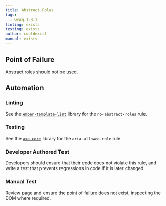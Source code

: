 ```yaml
---
title: Abstract Roles
tags: 
  - wcag-1-3-1
linting: exists
testing: exists
author: couldexist
manual: exists
---
```


## Point of Failure
Abstract roles should not be used.

## Automation

### Linting
See the [`ember-template-lint`](https://github.com/ember-template-lint/ember-template-lint) library for the `no-abstract-roles` rule.

### Testing
See the [`axe-core`](https://github.com/dequelabs/axe-core) library for the `aria-allowed-role` rule.

### Developer Authored Test
Developers should ensure that their code does not violate this rule, and write a test that prevents regressions in code if it is later changed.

### Manual Test
Review page and ensure the point of failure does not exist, inspecting the DOM where required.